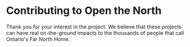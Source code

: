 # Contributing to Open the North 

Thank you for your interest in the project. We believe that these projects can have real on-the-ground impacts to the thousands of people that call Ontario's Far North Home. 
